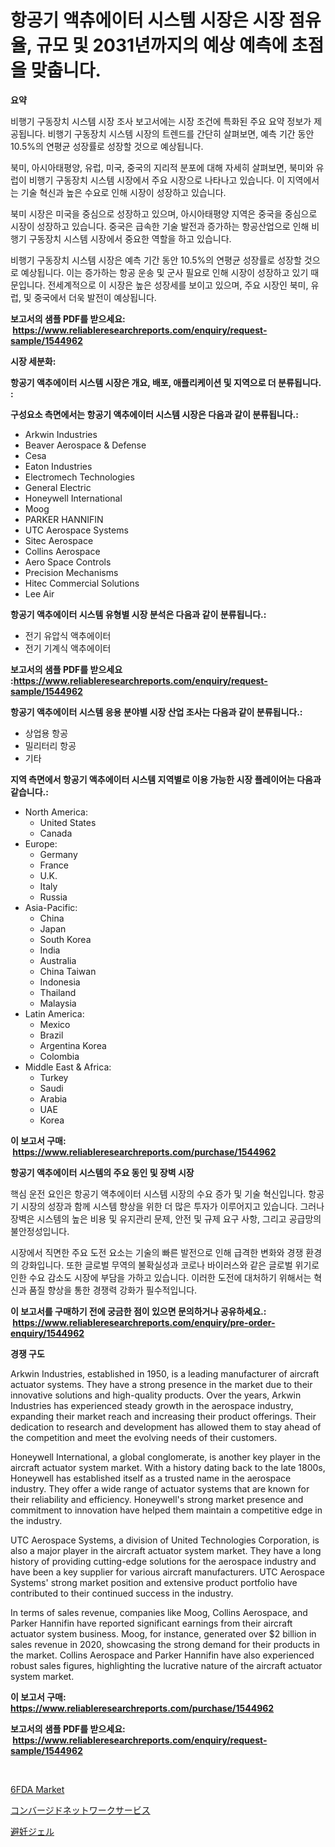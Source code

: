 <p><h1>항공기 액츄에이터 시스템 시장은 시장 점유율, 규모 및 2031년까지의 예상 예측에 초점을 맞춥니다.</h1></p><p><strong>요약</strong></p>
<p><p>비행기 구동장치 시스템 시장 조사 보고서에는 시장 조건에 특화된 주요 요약 정보가 제공됩니다. 비행기 구동장치 시스템 시장의 트렌드를 간단히 살펴보면, 예측 기간 동안 10.5%의 연평균 성장률로 성장할 것으로 예상됩니다.</p><p>북미, 아시아태평양, 유럽, 미국, 중국의 지리적 분포에 대해 자세히 살펴보면, 북미와 유럽이 비행기 구동장치 시스템 시장에서 주요 시장으로 나타나고 있습니다. 이 지역에서는 기술 혁신과 높은 수요로 인해 시장이 성장하고 있습니다.</p><p>북미 시장은 미국을 중심으로 성장하고 있으며, 아시아태평양 지역은 중국을 중심으로 시장이 성장하고 있습니다. 중국은 급속한 기술 발전과 증가하는 항공산업으로 인해 비행기 구동장치 시스템 시장에서 중요한 역할을 하고 있습니다.</p><p>비행기 구동장치 시스템 시장은 예측 기간 동안 10.5%의 연평균 성장률로 성장할 것으로 예상됩니다. 이는 증가하는 항공 운송 및 군사 필요로 인해 시장이 성장하고 있기 때문입니다. 전세계적으로 이 시장은 높은 성장세를 보이고 있으며, 주요 시장인 북미, 유럽, 및 중국에서 더욱 발전이 예상됩니다.</p></p>
<p><strong>보고서의 샘플 PDF를 받으세요: &nbsp;<a href="https://www.reliableresearchreports.com/enquiry/request-sample/1544962">https://www.reliableresearchreports.com/enquiry/request-sample/1544962</a></strong></p>
<p><strong>시장 세분화:</strong></p>
<p><strong> 항공기 액추에이터 시스템 시장은 개요, 배포, 애플리케이션 및 지역으로 더 분류됩니다. :</strong></p>
<p><strong>구성요소 측면에서는 항공기 액추에이터 시스템 시장은 다음과 같이 분류됩니다.:</strong></p>
<p><ul><li>Arkwin Industries</li><li>Beaver Aerospace & Defense</li><li>Cesa</li><li>Eaton Industries</li><li>Electromech Technologies</li><li>General Electric</li><li>Honeywell International</li><li>Moog</li><li>PARKER HANNIFIN</li><li>UTC Aerospace Systems</li><li>Sitec Aerospace</li><li>Collins Aerospace</li><li>Aero Space Controls</li><li>Precision Mechanisms</li><li>Hitec Commercial Solutions</li><li>Lee Air</li></ul></p>
<p><strong> 항공기 액추에이터 시스템 유형별 시장 분석은 다음과 같이 분류됩니다.:</strong></p>
<p><ul><li>전기 유압식 액추에이터</li><li>전기 기계식 액추에이터</li></ul></p>
<p><strong>보고서의 샘플 PDF를 받으세요 :<a href="https://www.reliableresearchreports.com/enquiry/request-sample/1544962">https://www.reliableresearchreports.com/enquiry/request-sample/1544962</a></strong></p>
<p><strong> 항공기 액추에이터 시스템 응용 분야별 시장 산업 조사는 다음과 같이 분류됩니다.:</strong></p>
<p><ul><li>상업용 항공</li><li>밀리터리 항공</li><li>기타</li></ul></p>
<p><strong>지역 측면에서 항공기 액추에이터 시스템 지역별로 이용 가능한 시장 플레이어는 다음과 같습니다.:</strong></p>
<p><ul>
    <li>
        North America:
        <ul>
            <li>United States</li>
            <li>Canada</li>
        </ul>
    </li>
    <li>
        Europe:
        <ul>
            <li>Germany</li>
            <li>France</li>
            <li>U.K.</li>
            <li>Italy</li>
            <li>Russia</li>
        </ul>
    </li>
    <li>
        Asia-Pacific:
        <ul>
            <li>China</li>
            <li>Japan</li>
            <li>South Korea</li>
            <li>India</li>
            <li>Australia</li>
            <li>China Taiwan</li>
            <li>Indonesia</li>
            <li>Thailand</li>
            <li>Malaysia</li>
        </ul>
    </li>
    <li>
        Latin America:
        <ul>
            <li>Mexico</li>
            <li>Brazil</li>
            <li>Argentina Korea</li>
            <li>Colombia</li>
        </ul>
    </li>
    <li>
        Middle East & Africa:
        <ul>
            <li>Turkey</li>
            <li>Saudi</li>
            <li>Arabia</li>
            <li>UAE</li>
            <li>Korea</li>
        </ul>
    </li>
    </ul></p>
<p><strong>이 보고서 구매: &nbsp;<a href="https://www.reliableresearchreports.com/purchase/1544962">https://www.reliableresearchreports.com/purchase/1544962</a></strong></p>
<p><strong>항공기 액추에이터 시스템의 주요 동인 및 장벽 시장</strong></p>
<p><p>핵심 운전 요인은 항공기 액추에이터 시스템 시장의 수요 증가 및 기술 혁신입니다. 항공기 시장의 성장과 함께 시스템 향상을 위한 더 많은 투자가 이루어지고 있습니다. 그러나 장벽은 시스템의 높은 비용 및 유지관리 문제, 안전 및 규제 요구 사항, 그리고 공급망의 불안정성입니다.</p><p>시장에서 직면한 주요 도전 요소는 기술의 빠른 발전으로 인해 급격한 변화와 경쟁 환경의 강화입니다. 또한 글로벌 무역의 불확실성과 코로나 바이러스와 같은 글로벌 위기로 인한 수요 감소도 시장에 부담을 가하고 있습니다. 이러한 도전에 대처하기 위해서는 혁신과 품질 향상을 통한 경쟁력 강화가 필수적입니다.</p></p>
<p><strong>이 보고서를 구매하기 전에 궁금한 점이 있으면 문의하거나 공유하세요.: &nbsp;<a href="https://www.reliableresearchreports.com/enquiry/pre-order-enquiry/1544962">https://www.reliableresearchreports.com/enquiry/pre-order-enquiry/1544962</a></strong></p>
<p><strong>경쟁 구도</strong></p>
<p><p>Arkwin Industries, established in 1950, is a leading manufacturer of aircraft actuator systems. They have a strong presence in the market due to their innovative solutions and high-quality products. Over the years, Arkwin Industries has experienced steady growth in the aerospace industry, expanding their market reach and increasing their product offerings. Their dedication to research and development has allowed them to stay ahead of the competition and meet the evolving needs of their customers.</p><p>Honeywell International, a global conglomerate, is another key player in the aircraft actuator system market. With a history dating back to the late 1800s, Honeywell has established itself as a trusted name in the aerospace industry. They offer a wide range of actuator systems that are known for their reliability and efficiency. Honeywell's strong market presence and commitment to innovation have helped them maintain a competitive edge in the industry.</p><p>UTC Aerospace Systems, a division of United Technologies Corporation, is also a major player in the aircraft actuator system market. They have a long history of providing cutting-edge solutions for the aerospace industry and have been a key supplier for various aircraft manufacturers. UTC Aerospace Systems' strong market position and extensive product portfolio have contributed to their continued success in the industry.</p><p>In terms of sales revenue, companies like Moog, Collins Aerospace, and Parker Hannifin have reported significant earnings from their aircraft actuator system business. Moog, for instance, generated over $2 billion in sales revenue in 2020, showcasing the strong demand for their products in the market. Collins Aerospace and Parker Hannifin have also experienced robust sales figures, highlighting the lucrative nature of the aircraft actuator system market.</p></p>
<p><strong>이 보고서 구매: &nbsp; <a href="https://www.reliableresearchreports.com/purchase/1544962">https://www.reliableresearchreports.com/purchase/1544962</a></strong></p>
<p><strong>보고서의 샘플 PDF를 받으세요: &nbsp;<a href="https://www.reliableresearchreports.com/enquiry/request-sample/1544962">https://www.reliableresearchreports.com/enquiry/request-sample/1544962</a></strong><strong></strong></p>
<p>&nbsp;</p>
<p><p><a href="https://metal-farmhouse-e95.notion.site/6FDA-Market-Size-and-Examines-its-Market-Scope-with-a-Primary-Focus-on-Growth-Opportunities-and-F-6ff4a9303aa64402951ad46c4f8807df">6FDA Market</a></p><p><a href="https://github.com/RodHoppe07/Market-Research-Report-List-1/blob/main/864633014753.md">コンバージドネットワークサービス</a></p><p><a href="https://github.com/laurenreichert/Market-Research-Report-List-1/blob/main/817760614752.md">避妊ジェル</a></p></p>